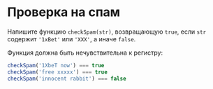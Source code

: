 # Проверка на спам

Напишите функцию `checkSpam(str)`, возвращающую `true`, если `str` содержит `'1xBet'` или `'XXX'`, а иначе `false`.

Функция должна быть нечувствительна к регистру:

```js
checkSpam('1XbeT now') === true
checkSpam('free xxxxx') === true
checkSpam('innocent rabbit') === false
```
